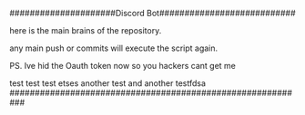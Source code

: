 #####################Discord Bot###########################

here is the main brains of the repository.

any main push or commits will execute the script again.

PS. Ive hid the Oauth token now so you hackers cant get me

test test test etses another test and another testfdsa
###########################################################

